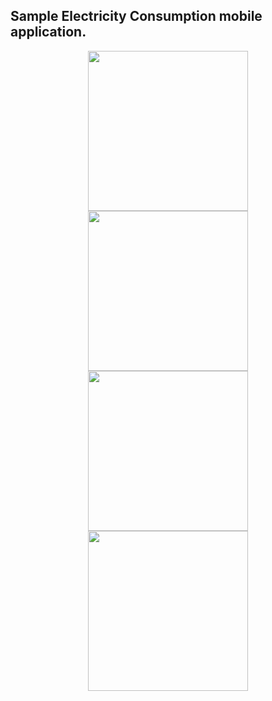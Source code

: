 ## Sample Electricity Consumption mobile application.

<div align="center">
    <img src="asses/images/error_text.png" width="256"/>
    <img src="asses/images/home_view.png" width="256"/>
    <img src="asses/images/household_detail.png" width="256"/>
    <img src="asses/images/household_inputs.png" width="256"/>
<div>
